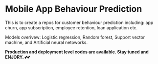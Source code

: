 # Mobile App Behaviour Prediction
This is to create a repos for customer behaviour prediction including: app churn, app subscription, employee retention, loan application etc.

Models overivew: Logistic regression, Random forest, Support vector machine, and Artificial neural netoworks.

******Production and deployment level codes are available. Stay tuned and ENJORY. 💕💕******
